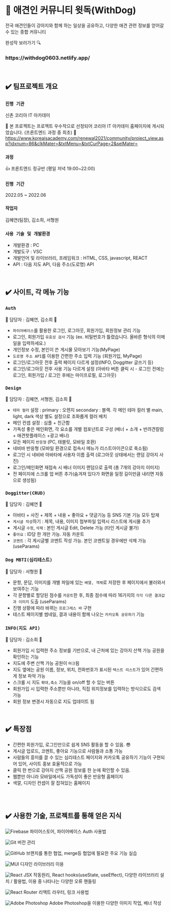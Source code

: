 <br>

# 🐶 애견인 커뮤니티 윗독(WithDog)
전국 애견인들이 강아지와 함께 하는 일상을 공유하고, 다양한 애견 관련 정보를 얻어갈 수 있는 종합 커뮤니티
<br>

완성작 보러가기 🔍

<h3> https://withdog0603.netlify.app/ </h3>
<br />

## ✔️ 팀프로젝트 개요
### `진행 기관` 
신촌 코리아 IT 아카데미

💖 본 프로젝트는 프로젝트 우수작으로 선정되어 코리아 IT 아카데미 홈페이지에 게시되었습니다. (프론트엔드 과정 중 최초) 💖
https://www.koreaisacademy.com/renewal2021/community/project_view.asp?idxnum=86&clkMater=&txtMenu=&txtCurPage=2&selMater=


### `과정`
👍 프론트엔드 정규반 (평일 저녁 19:00~22:00)

### `진행 기간`
2022.05 ~ 2022.06

### `작업자`
김혜연(팀장), 김소희, 서형원

### `사용 기술 및 개발환경`
- 개발환경 : PC
- 개발도구 : VSC
- 개발언어 및 라이브러리, 프레임워크 : HTML, CSS, javascript, REACT 
- API : 다음 지도 API, 다음 주소(도로명) API

<br />

## ✔️ 사이트, 각 메뉴 기능


### `Auth`
🌸 담당자 : 김혜연, 김소희 🌸

- `파이어베이스`를 활용한 로그인, 로그아웃, 회원가입, 회원정보 관리 기능
- 로그인, 회원가입 `유효성 검사` 기능 (ex. 비밀번호가 틀렸습니다. 올바른 형식의 이메일을 입력하세요.) 
- 개인정보 수정, 본인이 쓴 게시물 모아보기 기능(MyPage)
- `도로명 주소 API`를 이용한 간편한 주소 입력 기능 (회원가입, MyPage)
- 로그인/로그아웃 전후 출력 페이지 다르게 설정(INFO, Doggitter 글쓰기 등)
- 로그인/로그아웃 전후 사용 기능 다르게 설정 (아바타 버튼 클릭 시 - 로그인 전에는 로그인, 회원가입 / 로그인 후에는 마이프로필, 로그아웃)


### `Design`
🌸 담당자 : 김혜연, 서형원, 김소희 🌸

- `테마 컬러` 설정 : primary : 오렌지 secondary : 블랙. 
각 메인 테마 컬러 별 main, light, dark 색상 별도 설정으로 조화롭게 컬러 배치 
- 메인 컨셉 설정 : 심플 + 친근함
- 가독성 좋은 메인화면, 각 요소를 개별 컴포넌트로 구성 (배너 + 소개 + 반려견칼럼 + 애견핫플레이스 +광고 배너)
- 모든 페이지 `반응형` (PC, 태블릿, 모바일 호환)
- 네비바 반응형 (모바일 환경으로 접속시 메뉴가 리스트아이콘으로 축소됨)
- 로그인 시 네비바 아바타에 사용자 이름 출력 (로그아웃 상태에서는 랜덤 강아지 사진)
- 로그인/메인화면 재접속 시 배너 이미지 랜덤으로 출력 (총 7개의 강아지 이미지)
- 전 페이지에 스크롤 업 버튼 추가(숨겨져 있다가 화면을 일정 길이만큼 내리면 자동으로 생성됨)

### `Doggitter(CRUD)`
🌸 담당자 : 김혜연 🌸

- 아바타 + 사진 + 제목 + 내용 + 좋아요 + 댓글기능 등 SNS 기본 기능 모두 탑재
- `게시글 작성`하기 : 제목, 내용, 이미지 첨부파일 입력시 리스트에 게시물 추가
- 게시글 `수정`, `삭제` : 본인 게시글 Edit, Delete 가능 (타인 게시글 불가)
- `좋아요` : ID당 한 개만 가능. 자동 카운트
- `코멘트` : 각 게시글별 코멘트 작성 가능. 본인 코멘트일 경우에만 삭제 가능 (useParams)

### `Dog MBTI(심리테스트)`
🌸 담당자 : 서형원 🌸

- 문항, 문답, 이미지를 개별 파일에 있는 `배열, 객체`로 저장한 후 페이지에서 불러와서 보여주는 기능
- 각 문항별로 할당된 점수를 `카운트`한 후, 최종 점수에 따라 16가지의 `각각 다른 결과값과 이미지` 도출 (useParams)
- 진행 상황에 따라 바뀌는 `프로그레스 바` 구현
- 테스트 페이지별 썸네일, 결과 내용이 함께 나오는 `카카오톡 공유하기` 기능

### `INFO(지도 API)`
🌸 담당자 : 김소희 🌸

- 회원가입 시 입력한 주소 정보를 기반으로, 내 근처에 있는 강아지 산책 가능 공원을 확인하는 기능
- 지도에 주변 산책 가능 공원이 `마크`됨 
- 지도 옆에는 공원 이름, 정보, 위치, 전화번호가 표시된 `텍스트 리스트`가 있어 간편하게 정보 파악 가능
- 스크롤 시 지도 `확대,축소` 기능을 on/off 할 수 있는 버튼
- 회원가입 시 입력한 주소뿐만 아니라, 직접 위치정보를 입력하는 방식으로도 검색 가능
- 회원 정보 변경시 자동으로 지도 업데이트 됨

<br />


## ✔️ 특장점

- 간편한 회원가입, 로그인만으로 쉽게 SNS 활동을 할 수 있음. 😎
- 게시글 업로드, 코멘트, 좋아요 기능으로 사람들과 소통 가능 
- 사람들의 흥미를 끌 수 있는 심리테스트 페이지와 카카오톡 공유하기 기능이 구현되어 있어, 사이트 홍보 효율적으로 가능 
- 클릭 한 번으로 강아지 산책 공원 정보를 한 눈에 확인할 수 있음.
- 웹뿐만 아니라 모바일에서도 가독성이 좋은 반응형 홈페이지
- 색깔, 디자인 컨셉이 잘 잡혀있는 홈페이지

<br />
<br />

## ✔️ 사용한 기술, 프로젝트를 통해 얻은 지식
![Firebase](https://img.shields.io/badge/firebase-%23039BE5.svg?style=for-the-badge&logo=firebase) 파이어스토어, 파이어베이스 Auth 사용법 

![Git](https://img.shields.io/badge/git-%23F05033.svg?style=for-the-badge&logo=git&logoColor=white) 버전 관리

![GitHub](https://img.shields.io/badge/github-%23121011.svg?style=for-the-badge&logo=github&logoColor=white) 브랜치를 통한 협업, merge등 협업에 필요한 주요 기능 실습

![MUI](https://img.shields.io/badge/MUI-%230081CB.svg?style=for-the-badge&logo=mui&logoColor=white) 디자인 라이브러리 이용

![React](https://img.shields.io/badge/react-%2320232a.svg?style=for-the-badge&logo=react&logoColor=%2361DAF) JSX 작동원리, React hooks(useState, useEffect),  다양한 라이브러리 설치 / 활용법, 이용 중 나타나는 다양한 오류 핸들링

![React Router](https://img.shields.io/badge/React_Router-CA4245?style=for-the-badge&logo=react-router&logoColor=white) 리액트 라우터, 링크 사용법

![Adobe Photoshop](https://img.shields.io/badge/adobe%20photoshop-%2331A8FF.svg?style=for-the-badge&logo=adobe%20photoshop&logoColor=white) Adobe Photoshop을 이용한 다양한 이미지 작업, 배너 작성



<br />
<br />
